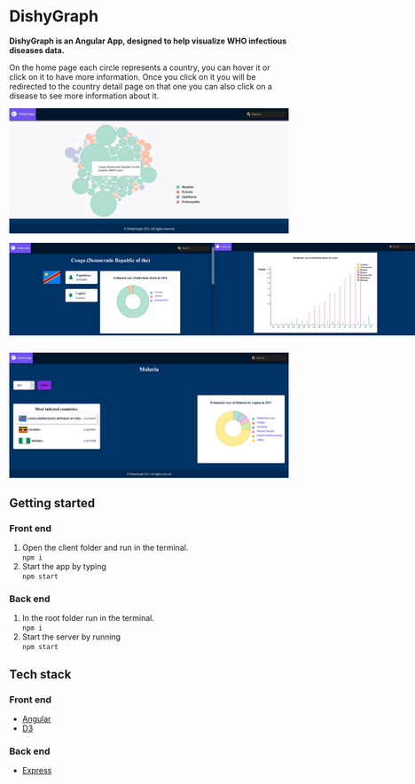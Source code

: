 # DishyGraph
**DishyGraph is an Angular App, designed to help visualize WHO infectious diseases data.** 

On the home page each circle represents a country, you can hover it or click on it to have more information. Once you click on it you will be redirected to the country detail page on that one you can also click on a disease to see more information about it. 
<br/>

![Home](screenshots/dishygraph-home.png)

<div style="display:flex; justify-content:space-between">
<img alt="dishygraph-country-01"  src="./screenshots/dishygraph-country-01.png" width="370"/>

<img alt="dishygraph-country-02"  src="./screenshots/dishygraph-country-02.png" width="370"/>
</div>
<br/>

![Disease](screenshots/dishygraph-disease.png)
## Getting started 
### Front end
1. Open the client folder and run in the terminal. \
    `npm i` 
2. Start the app by typing \
   `npm start`
### Back end
1. In the root folder run in the terminal. \
    `npm i` 
2. Start the server by running \
   `npm start`

## Tech stack
### Front end
- [Angular](https://angular.io/)
- [D3](https://d3js.org/)
### Back end
- [Express](https://expressjs.com/)
